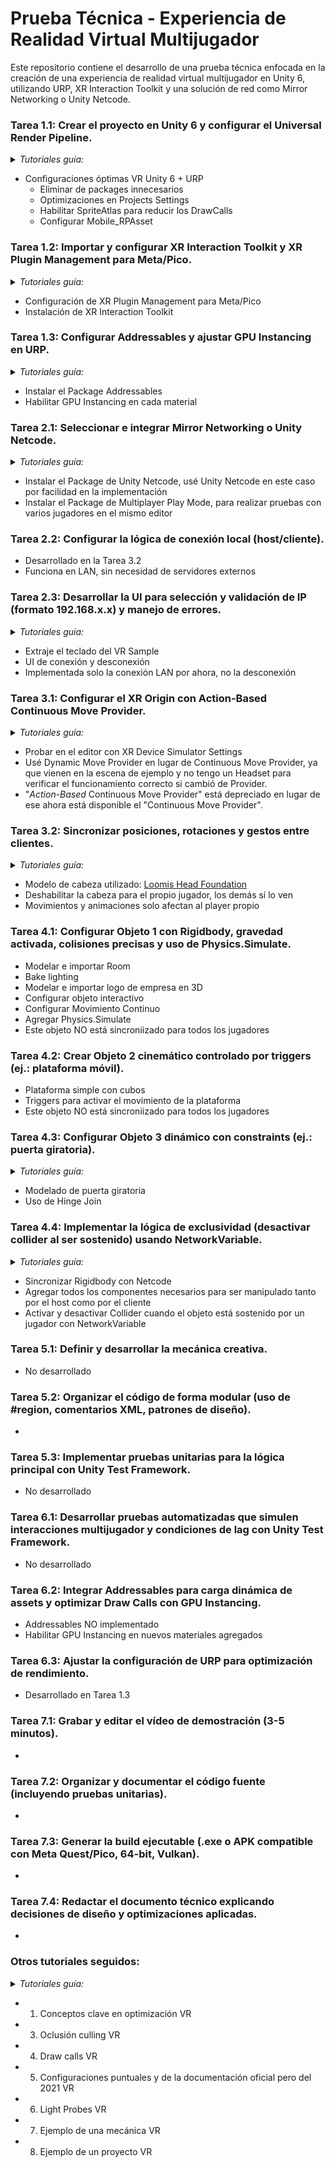# **Prueba Técnica - Experiencia de Realidad Virtual Multijugador**  
 
Este repositorio contiene el desarrollo de una prueba técnica enfocada en la creación de una experiencia de realidad virtual multijugador en Unity 6, utilizando URP, XR Interaction Toolkit y una solución de red como Mirror Networking o Unity Netcode.  

### Tarea 1.1: Crear el proyecto en Unity 6 y configurar el Universal Render Pipeline.

<details><summary><i>Tutoriales guía:</i></summary>

- [Best Unity 6 setup for XR using Universal Render Pipeline - Step by Step Performance Guide](https://www.youtube.com/watch?v=Vlmy0JJ_E3c)

</details>

- Configuraciones óptimas VR Unity 6 + URP
	- Eliminar de packages innecesarios
	- Optimizaciones en Projects Settings
	- Habilitar SpriteAtlas para reducir los DrawCalls
	- Configurar Mobile_RPAsset

### Tarea 1.2: Importar y configurar XR Interaction Toolkit y XR Plugin Management para Meta/Pico.

<details><summary><i>Tutoriales guía:</i></summary>

- [How To Make A VR Game in an Hour Using Unity 6!](https://www.youtube.com/watch?v=kbBYcVrGZus)

</details>

- Configuración de XR Plugin Management para Meta/Pico
- Instalación de XR Interaction Toolkit

### Tarea 1.3: Configurar Addressables y ajustar GPU Instancing en URP.

<details><summary><i>Tutoriales guía:</i></summary>

- [Unity VR Optimization : Draw Calls](https://youtu.be/EMA5-WqkEAo?si=_VwUrR9FhFFJ9Wv1)
- [What are Addressables in Unity and How to use to them | Unity Tutorial](https://www.youtube.com/watch?v=wEuFAA-Ktwc)

</details>

- Instalar el Package Addressables
- Habilitar GPU Instancing en cada material

### Tarea 2.1: Seleccionar e integrar Mirror Networking o Unity Netcode.

<details><summary><i>Tutoriales guía:</i></summary>

- [How To Make a VR Multiplayer Game - Unity Netcode](https://www.youtube.com/watch?v=6fZ7LT5AeTw)

</details>

- Instalar el Package de Unity Netcode, usé Unity Netcode en este caso por facilidad en la implementación
- Instalar el Package de Multiplayer Play Mode, para realizar pruebas con varios jugadores en el mismo editor

### Tarea 2.2: Configurar la lógica de conexión local (host/cliente).

- Desarrollado en la Tarea 3.2
- Funciona en LAN, sin necesidad de servidores externos

### Tarea 2.3: Desarrollar la UI para selección y validación de IP (formato 192.168.x.x) y manejo de errores.

<details><summary><i>Tutoriales guía:</i></summary>

- Minuto 08:39 Crear UIs [Make a VR multiplayer game - part 2 | Unity](https://www.youtube.com/watch?v=OT12GfUKpYI)
- [Connect Across Devices on same LAN | Unity Netcode - Quick Tutorial](https://www.youtube.com/watch?v=yCQ26wADnDM)

</details>

- Extraje el teclado del VR Sample
- UI de conexión y desconexión
- Implementada solo la conexión LAN por ahora, no la desconexión

### Tarea 3.1: Configurar el XR Origin con Action-Based Continuous Move Provider.

<details><summary><i>Tutoriales guía:</i></summary>

- Minuto 11:52 Crear escena. [How To Make A VR Game in an Hour Using Unity 6!](https://www.youtube.com/watch?v=kbBYcVrGZus)
- Minuto 02:39 Simulador. [Create a VR UI in Unity 6, FAST & SIMPLE | XR Interaction Toolkit](https://www.youtube.com/watch?v=8MN8fyp6s9E)

</details>

- Probar en el editor con XR Device Simulator Settings
- Usé Dynamic Move Provider en lugar de Continuous Move Provider, ya que vienen en la escena de ejemplo y no tengo un Headset para verificar el funcionamiento correcto si cambió de Provider.
- "*Action-Based* Continuous Move Provider" está depreciado en lugar de ese ahora está disponible el "Continuous Move Provider".


### Tarea 3.2: Sincronizar posiciones, rotaciones y gestos entre clientes.

<details><summary><i>Tutoriales guía:</i></summary>

- [How To Make a VR Multiplayer Game - Unity Netcode](https://www.youtube.com/watch?v=6fZ7LT5AeTw)

</details>

- Modelo de cabeza utilizado: [Loomis Head Foundation](https://sketchfab.com/3d-models/loomis-head-foundation-f0ed55b94b334bd7ac9e5e5656cd5bc0)
- Deshabilitar la cabeza para el propio jugador, los demás sí lo ven
- Movimientos y animaciones solo afectan al player propio

### Tarea 4.1: Configurar Objeto 1 con Rigidbody, gravedad activada, colisiones precisas y uso de Physics.Simulate.

- Modelar e importar Room
- Bake lighting
- Modelar e importar logo de empresa en 3D
- Configurar objeto interactivo
- Configurar Movimiento Continuo
- Agregar Physics.Simulate
- Este objeto NO está sincroniizado para todos los jugadores

### Tarea 4.2: Crear Objeto 2 cinemático controlado por triggers (ej.: plataforma móvil).

- Plataforma simple con cubos
- Triggers para activar el movimiento de la plataforma
- Este objeto NO está sincroniizado para todos los jugadores

### Tarea 4.3: Configurar Objeto 3 dinámico con constraints (ej.: puerta giratoria).

<details><summary><i>Tutoriales guía:</i></summary>

- [Creating a HINGE DOOR in UNITY!](https://www.youtube.com/watch?v=45uFaC1cnuI)

</details>

- Modelado de puerta giratoria
- Uso de Hinge Join

### Tarea 4.4: Implementar la lógica de exclusividad (desactivar collider al ser sostenido) usando NetworkVariable.

<details><summary><i>Tutoriales guía:</i></summary>

- [How To Make A Game With Unity Multiplayer Netcode | Network Physics And Network Object Pooling](https://www.youtube.com/watch?v=DfUUyEWUhwQ&t=232s)
- [Unity Netcode For Gameobject - Network Variables](https://www.youtube.com/watch?v=NvIZ45MyiPY&t=158s)

</details>

- Sincronizar Rigidbody con Netcode
- Agregar todos los componentes necesarios para ser manipulado tanto por el host como por el cliente
- Activar y desactivar Collider cuando el objeto está sostenido por un jugador con NetworkVariable

### Tarea 5.1: Definir y desarrollar la mecánica creativa.

- No desarrollado

### Tarea 5.2: Organizar el código de forma modular (uso de #region, comentarios XML, patrones de diseño).

- 

### Tarea 5.3: Implementar pruebas unitarias para la lógica principal con Unity Test Framework.

- No desarrollado

### Tarea 6.1: Desarrollar pruebas automatizadas que simulen interacciones multijugador y condiciones de lag con Unity Test Framework.

- No desarrollado

### Tarea 6.2: Integrar Addressables para carga dinámica de assets y optimizar Draw Calls con GPU Instancing.

- Addressables NO implementado
- Habilitar GPU Instancing en nuevos materiales agregados

### Tarea 6.3: Ajustar la configuración de URP para optimización de rendimiento.

- Desarrollado en Tarea 1.3

### Tarea 7.1: Grabar y editar el vídeo de demostración (3-5 minutos).

- 

### Tarea 7.2: Organizar y documentar el código fuente (incluyendo pruebas unitarias).

- 

### Tarea 7.3: Generar la build ejecutable (.exe o APK compatible con Meta Quest/Pico, 64-bit, Vulkan).

- 

### Tarea 7.4: Redactar el documento técnico explicando decisiones de diseño y optimizaciones aplicadas.

- 

### Otros tutoriales seguidos:

<details><summary><i>Tutoriales guía:</i></summary>

- 1. [VR Optimization and Performance Tips for Unity](https://www.youtube.com/watch?v=xqgt9W4Zrjg)
- 2. [Best Unity 6 setup for XR using Universal Render Pipeline - Step by Step Performance Guide](https://www.youtube.com/watch?v=Vlmy0JJ_E3c)
- 3. [What is Polycount and How Does It Affect YOUR Unity VR Game?](https://youtu.be/Fg_v7xm8pQQ?si=qfHH7MDTtCrfujvZ)
- 4. [Unity VR Optimization : Draw Calls](https://youtu.be/EMA5-WqkEAo?si=_VwUrR9FhFFJ9Wv1)
- 5. [Optimize your Unity Game Settings for the Meta Quest](https://youtu.be/swQFRKlgL24?si=ihtfl9TsjFs0Xax4)
- 6. [Unity VR Optimization : Light Probes](https://youtu.be/T13h3So6oFU?si=bG8WpRQgNxPnFB_q)
- 7. [Unity 6 VR Archery That Actually Feels Good!](https://www.youtube.com/watch?v=hm9K0AndDiU)
- 8. [How To Make A VR Game in an Hour Using Unity 6!](https://www.youtube.com/watch?v=kbBYcVrGZus)

</details>

- 1. Conceptos clave en optimización VR
- 3. Oclusión culling VR
- 4. Draw calls VR
- 5. Configuraciones puntuales y de la documentación oficial pero del 2021 VR
- 6. Light Probes VR
- 7. Ejemplo de una mecánica VR
- 8. Ejemplo de un proyecto VR


